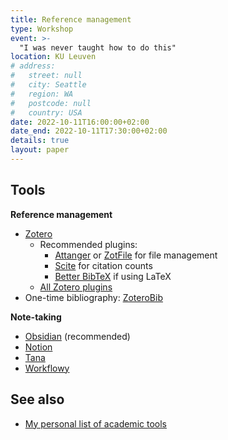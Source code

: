 ```yaml
---
title: Reference management
type: Workshop
event: >-
  "I was never taught how to do this"
location: KU Leuven
# address:
#   street: null
#   city: Seattle
#   region: WA
#   postcode: null
#   country: USA
date: 2022-10-11T16:00:00+02:00
date_end: 2022-10-11T17:30:00+02:00
details: true
layout: paper
---
```


## Tools

**Reference management**

- [Zotero](https://www.zotero.org/download/)
  - Recommended plugins:
    - [Attanger](https://github.com/MuiseDestiny/zotero-attanger) or [ZotFile](https://github.com/jlegewie/zotfile) for file management
    - [Scite](https://github.com/scitedotai/scite-zotero-plugin) for citation counts
    - [Better BibTeX](https://retorque.re/zotero-better-bibtex/) if using LaTeX
  - [All Zotero plugins](https://www.zotero.org/support/plugins)
- One-time bibliography: [ZoteroBib](https://zbib.org/)

**Note-taking**

- [Obsidian](https://obsidian.md/) (recommended)
- [Notion](https://www.notion.com/)
- [Tana](https://tana.inc/)
- [Workflowy](https://workflowy.com/invite/3165e47f.lnx)

## See also

- [My personal list of academic tools](https://workflowy.com/s/Ek0F.g9No2FH6Os)
